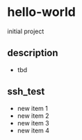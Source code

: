 # hello-world
initial project
## description
* tbd

## ssh_test
* new item 1
* new item 2
* new item 3
* new item 4
